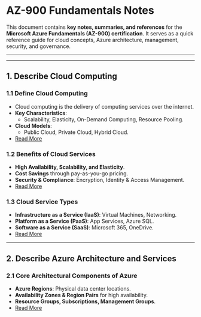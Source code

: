 # **AZ-900 Fundamentals Notes**

This document contains **key notes, summaries, and references** for the **Microsoft Azure Fundamentals (AZ-900) certification**. It serves as a quick reference guide for cloud concepts, Azure architecture, management, security, and governance.

---

---

## **1. Describe Cloud Computing**

### **1.1 Define Cloud Computing**
- Cloud computing is the delivery of computing services over the internet.
- **Key Characteristics**:
  - Scalability, Elasticity, On-Demand Computing, Resource Pooling.
- **Cloud Models**:
  - Public Cloud, Private Cloud, Hybrid Cloud.
- [Read More](https://github.com/solutions-for-realvalue/Cloud-Specialist-Journey/blob/main/AZ-900-Fundamentals/1-Describe-Cloud-Computing/1.1-Define-Cloud-Computing.md)

### **1.2 Benefits of Cloud Services**
- **High Availability, Scalability, and Elasticity**.
- **Cost Savings** through pay-as-you-go pricing.
- **Security & Compliance**: Encryption, Identity & Access Management.
- [Read More](https://github.com/solutions-for-realvalue/Cloud-Specialist-Journey/blob/main/AZ-900-Fundamentals/1-Describe-Cloud-Computing/1.2-Benefits-of-Cloud.md)

### **1.3 Cloud Service Types**
- **Infrastructure as a Service (IaaS)**: Virtual Machines, Networking.
- **Platform as a Service (PaaS)**: App Services, Azure SQL.
- **Software as a Service (SaaS)**: Microsoft 365, OneDrive.
- [Read More](https://github.com/solutions-for-realvalue/Cloud-Specialist-Journey/blob/main/AZ-900-Fundamentals/1-Describe-Cloud-Computing/1.3-Cloud-Service-Types.md)

---

## **2. Describe Azure Architecture and Services**

### **2.1 Core Architectural Components of Azure**
- **Azure Regions**: Physical data center locations.
- **Availability Zones & Region Pairs** for high availability.
- **Resource Groups, Subscriptions, Management Groups**.
- [Read More](https://github.com/solutions-for-realvalue/Cloud-Specialist-Journey/blob/main/AZ-900-Fundamentals/2-Describe-Azure-Architecture-Services/2.1-Core-Architecture.md)





